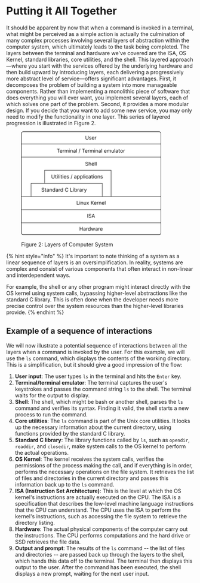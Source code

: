 # Putting it All Together

It should be apparent by now that when a command is invoked in a terminal, what might be perceived as a simple action is actually the culmination of many complex processes involving several layers of abstraction within the computer system, which ultimately leads to the task being completed. The layers between the terminal and hardware we've covered are the ISA, OS Kernel, standard libraries, core utilities, and the shell. This layered approach—where you start with the services offered by the underlying hardware and then build upward by introducing layers, each delivering a progressively more abstract level of service—offers significant advantages. First, it decomposes the problem of building a system into more manageable components. Rather than implementing a monolithic piece of software that does everything you will ever want, you implement several layers, each of which solves one part of the problem. Second, it provides a more modular design. If you decide that you want to add some new service, you may only need to modify the functionality in one layer. This series of layered progression is illustrated in Figure 2.



<figure><img src="../.gitbook/assets/image (1).png" alt="" width="375"><figcaption><p>Figure 2: Layers of Computer System</p></figcaption></figure>

{% hint style="info" %}
It's important to note thinking of a system as a linear sequence of layers is an oversimplification. In reality, systems are complex and consist of various components that often interact in non-linear and interdependent ways.

For example, the shell or any other program might interact directly with the OS kernel using system calls, bypassing higher-level abstractions like the standard C library. This is often done when the developer needs more precise control over the system resources than the higher-level libraries provide.
{% endhint %}

## Example of a sequence of interactions&#x20;

We will now illustrate a potential sequence of interactions between all the layers when a command is invoked by the user. For this example, we will use the `ls` command, which displays the contents of the working directory. This is a simplification, but it should give a good impression of the flow:

1. **User input**: The user types `ls` in the terminal and hits the `Enter` key.
2. **Terminal/terminal emulator**: The terminal captures the user's keystrokes and passes the command string `ls` to the shell. The terminal waits for the output to display.
3. **Shell**: The shell, which might be bash or another shell, parses the `ls` command and verifies its syntax. Finding it valid, the shell starts a new process to run the command.
4. **Core utilities**: The `ls` command is part of the Unix core utilities. It looks up the necessary information about the current directory, using functions provided by the standard C library.
5. **Standard C library**: The library functions called by `ls`, such as `opendir`, `readdir`, and `closedir`, make system calls to the OS kernel to perform the actual operations.
6. **OS Kernel**: The kernel receives the system calls, verifies the permissions of the process making the call, and if everything is in order, performs the necessary operations on the file system. It retrieves the list of files and directories in the current directory and passes this information back up to the `ls` command.
7. **ISA (Instruction Set Architecture)**: This is the level at which the OS kernel's instructions are actually executed on the CPU. The ISA is a specification that describes the low-level machine language instructions that the CPU can understand. The CPU uses the ISA to perform the kernel's instructions, such as accessing the file system to retrieve the directory listing.
8. **Hardware**: The actual physical components of the computer carry out the instructions. The CPU performs computations and the hard drive or SSD retrieves the file data.
9. **Output and prompt**: The results of the `ls` command -- the list of files and directories -- are passed back up through the layers to the shell, which hands this data off to the terminal. The terminal then displays this output to the user. After the command has been executed, the shell displays a new prompt, waiting for the next user input.
